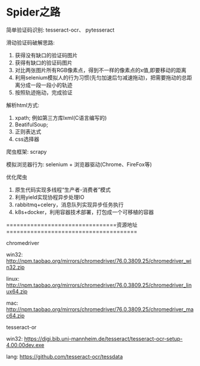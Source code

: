 # Spider之路

简单验证码识别: tesseract-ocr、 pytesseract

滑动验证码破解思路:
  1. 获得没有缺口的验证码图片
  2. 获得有缺口的验证码图片
  3. 对比两张图片所有RGB像素点，得到不一样的像素点的x值,即要移动的距离
  4. 利用selenium模拟人的行为习惯(先匀加速后匀减速拖动)，把需要拖动的总距离分成一段一段小的轨迹
  5. 按照轨迹拖动，完成验证
  
解析html方式:
  1. xpath; 例如第三方库lxml(C语言编写的)
  2. BeatifulSoup;
  3. 正则表达式
  4. css选择器

爬虫框架: scrapy

模拟浏览器行为:
  selenium + 浏览器驱动(Chrome、FireFox等)
  
优化爬虫
  1. 原生代码实现多线程“生产者-消费者”模式
  2. 利用yield实现协程异步处理IO
  3. rabbitmq+celery，消息队列实现异步任务执行
  4. k8s+docker，利用容器技术部署，打包成一个可移植的容器


================================资源地址======================================
                         
chromedriver

  win32:  http://npm.taobao.org/mirrors/chromedriver/76.0.3809.25/chromedriver_win32.zip
  
  linux:  http://npm.taobao.org/mirrors/chromedriver/76.0.3809.25/chromedriver_linux64.zip
  
  mac:    http://npm.taobao.org/mirrors/chromedriver/76.0.3809.25/chromedriver_mac64.zip

tesseract-or

  win32:  https://digi.bib.uni-mannheim.de/tesseract/tesseract-ocr-setup-4.00.00dev.exe
  
  lang:   https://github.com/tesseract-ocr/tessdata
